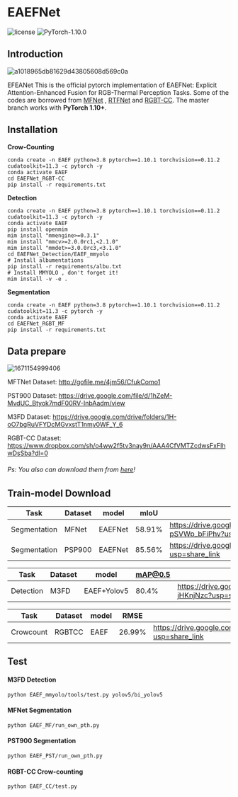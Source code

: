# EAEFNet

![license](https://img.shields.io/badge/license-MIT-green) ![PyTorch-1.10.0](https://img.shields.io/badge/PyTorch-1.10.0-blue)


## Introduction

![a1018965db81629d43805608d569c0a](https://user-images.githubusercontent.com/45811724/208004358-395e5078-6f63-43f9-b6f5-426736c69b1a.png)

EFEANet
This is the official pytorch implementation of EAEFNet: Explicit Attention-Enhanced Fusion for RGB-Thermal Perception Tasks. Some of the codes are borrowed from [MFNet](https://github.com/haqishen/MFNet-pytorch) , [RTFNet](https://github.com/yuxiangsun/RTFNet) and [RGBT-CC](https://github.com/chen-judge/RGBTCrowdCounting). The master branch works with **PyTorch 1.10+**.

## Installation

**Crow-Counting**

```shell
conda create -n EAEF python=3.8 pytorch==1.10.1 torchvision==0.11.2 cudatoolkit=11.3 -c pytorch -y
conda activate EAEF
cd EAEFNet_RGBT-CC
pip install -r requirements.txt
```

**Detection**

```shell
conda create -n EAEF python=3.8 pytorch==1.10.1 torchvision==0.11.2 cudatoolkit=11.3 -c pytorch -y
conda activate EAEF
pip install openmim
mim install "mmengine>=0.3.1"
mim install "mmcv>=2.0.0rc1,<2.1.0"
mim install "mmdet>=3.0.0rc3,<3.1.0"
cd EAEFNet_Detection/EAEF_mmyolo
# Install albumentations
pip install -r requirements/albu.txt
# Install MMYOLO , don't forget it!
mim install -v -e .
```

**Segmentation**

```shell
conda create -n EAEF python=3.8 pytorch==1.10.1 torchvision==0.11.2 cudatoolkit=11.3 -c pytorch -y
conda activate EAEF
cd EAEFNet_RGBT_MF
pip install -r requirements.txt
```

## Data prepare
![1671154999406](https://user-images.githubusercontent.com/45811724/208002737-71390486-a4c7-4f6f-b225-c259acb4e41c.png)


MFTNet Dataset: http://gofile.me/4jm56/CfukComo1

PST900 Dataset: https://drive.google.com/file/d/1hZeM-MvdUC_Btyok7mdF00RV-InbAadm/view

M3FD Dataset: https://drive.google.com/drive/folders/1H-oO7bgRuVFYDcMGvxstT1nmy0WF_Y_6

RGBT-CC Dataset: https://www.dropbox.com/sh/o4ww2f5tv3nay9n/AAA4CfVMTZcdwsFxFlhwDsSba?dl=0

###### Ps: You also can download them from [here](https://drive.google.com/drive/folders/1fqNwaumH0BrcAIvS0ebAjS35LX31Yw4S?usp=share_link)!

## Train-model Download 


| Task         | Dataset | model   | mIoU   | Train Download                                               |
| ------------ | ------- | ------- | ------ | ------------------------------------------------------------ |
| Segmentation | MFNet   | EAEFNet | 58.91% | https://drive.google.com/drive/folders/12ONwVaaO35VbW7rZ83P-pSVWp_bFiPhv?usp=share_link |
| Segmentation | PSP900  | EAEFNet | 85.56% | https://drive.google.com/drive/folders/1Czm7vtmaW6fTCk4fBAfO2OAWoHrJry9Z?usp=share_link |

| Task      | Dataset | model       | mAP@0.5 | Train Download                                               |
| --------- | ------- | ----------- | ------- | ------------------------------------------------------------ |
| Detection | M3FD    | EAEF+Yolov5 | 80.4%   | https://drive.google.com/drive/folders/1JcvZUmTUB936H9JoYjYrM9H-jHKnjNzc?usp=share_link |

| Task          | Dataset | model | RMSE   | Train Download                                               |
| ------------- | ------- | ----- | ------ | ------------------------------------------------------------ |
| Crowcount    | RGBTCC | EAEF  | 26.99% | https://drive.google.com/drive/folders/1eb0GwISb0AUULrDpUo8jBZC5Oh4zShgD?usp=share_link |


## Test
#### M3FD Detection
```
python EAEF_mmyolo/tools/test.py yolov5/bi_yolov5 
```
#### MFNet Segmentation
```
python EAEF_MF/run_own_pth.py
```
#### PST900 Segmentation
```
python EAEF_PST/run_own_pth.py
```
#### RGBT-CC Crow-counting
```
python EAEF_CC/test.py
```



